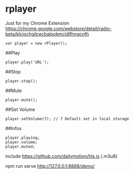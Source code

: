 # rplayer

Just for my Chrome Extension https://chrome.google.com/webstore/detail/radio-beta/klcjochgjlcecbalpokmcldlfhngcnfh

```
var player = new rPlayer();
```

##Play

```
player.play('URL');
```

##Stop

```
player.stop();
```

##Mute

```
player.mute();
```

##Set Volume

```
player.setVolume(7); // 7 Default set in local storage
```

##Infos

```
player.playing;
player.volume;
player.muted;
```

include https://github.com/dailymotion/hls.js (.m3u8)

npm run serve http://127.0.0.1:8888/demo/
